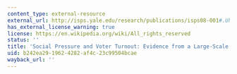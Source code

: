 ```yaml
---
content_type: external-resource
external_url: http://isps.yale.edu/research/publications/isps08-001#.Uh7twz8cXcw
has_external_license_warning: true
license: https://en.wikipedia.org/wiki/All_rights_reserved
status: ''
title: 'Social Pressure and Voter Turnout: Evidence from a Large-Scale Field Experiment'
uid: b242ea29-1962-4282-af4c-23c99504bcae
wayback_url: ''
---
```

